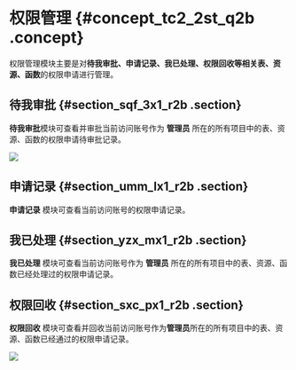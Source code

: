 # 权限管理 {#concept_tc2_2st_q2b .concept}

权限管理模块主要是对**待我审批、申请记录、我已处理、权限回收等相关表、资源、函数**的权限申请进行管理。

## 待我审批 {#section_sqf_3x1_r2b .section}

**待我审批**模块可查看并审批当前访问账号作为 **管理员** 所在的所有项目中的表、资源、函数的权限申请待审批记录。

![](http://static-aliyun-doc.oss-cn-hangzhou.aliyuncs.com/assets/img/16352/15368066198657_zh-CN.png)

## 申请记录 {#section_umm_lx1_r2b .section}

**申请记录** 模块可查看当前访问账号的权限申请记录。

## 我已处理 {#section_yzx_mx1_r2b .section}

**我已处理** 模块可查看当前访问账号作为 **管理员** 所在的所有项目中的表、资源、函数已经处理过的权限申请记录。

## 权限回收 {#section_sxc_px1_r2b .section}

**权限回收** 模块可查看并回收当前访问账号作为**管理员**所在的所有项目中的表、资源、函数已经通过的权限申请记录。

![](http://static-aliyun-doc.oss-cn-hangzhou.aliyuncs.com/assets/img/16352/15368066198658_zh-CN.png)

